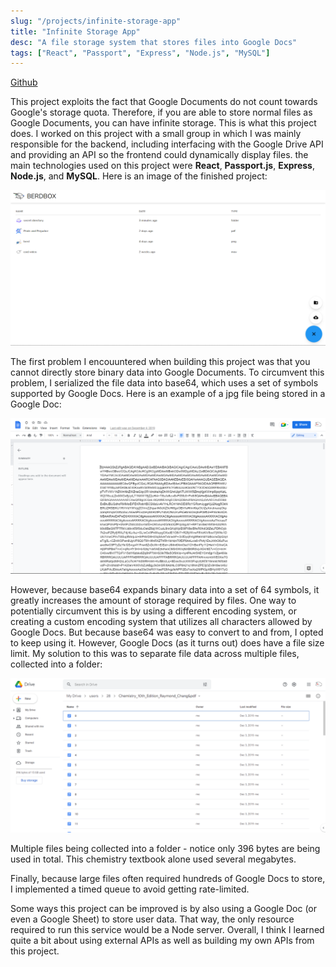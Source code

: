 ```yaml
---
slug: "/projects/infinite-storage-app"
title: "Infinite Storage App"
desc: "A file storage system that stores files into Google Docs"
tags: ["React", "Passport", "Express", "Node.js", "MySQL"]
---
```


[Github](https://github.com/jacklee5/infinite-storage-app)

This project exploits the fact that Google Documents do not count towards Google's storage quota. Therefore, if you are able to store normal files as Google Documents, you can have infinite storage. This is what this project does. I worked on this project with a small group in which I was mainly responsible for the backend, including interfacing with the Google Drive API and providing an API so the frontend could dynamically display files. the main technologies used on this project were **React**, **Passport.js**, **Express**, **Node.js**, and **MySQL**. Here is an image of the finished project:

![Demo](storage/demo.png)

The first problem I encouuntered when building this project was that you cannot directly store binary data into Google Documents. To circumvent this problem, I serialized the file data into base64, which uses a set of symbols supported by Google Docs. Here is an example of a jpg file being stored in a Google Doc:

![Base64 Example](storage/doc.png)

However, because base64 expands binary data into a set of 64 symbols, it greatly increases the amount of storage required by files. One way to potentially circumvent this is by using a different encoding system, or creating a custom encoding system that utilizes all characters allowed by Google Docs. But because base64 was easy to convert to and from, I opted to keep using it. However, Google Docs (as it turns out) does have a file size limit. My solution to this was to separate file data across multiple files, collected into a folder:

![Multifile example](storage/folder.png)
<p class="caption">Multiple files being collected into a folder - notice only 396 bytes are being used in total. This chemistry textbook alone used several megabytes.</p>

Finally, because large files often required hundreds of Google Docs to store, I implemented a timed queue to avoid getting rate-limited. 

Some ways this project can be improved is by also using a Google Doc (or even a Google Sheet) to store user data. That way, the only resource required to run this service would be a Node server. Overall, I think I learned quite a bit about using external APIs as well as building my own APIs from this project.